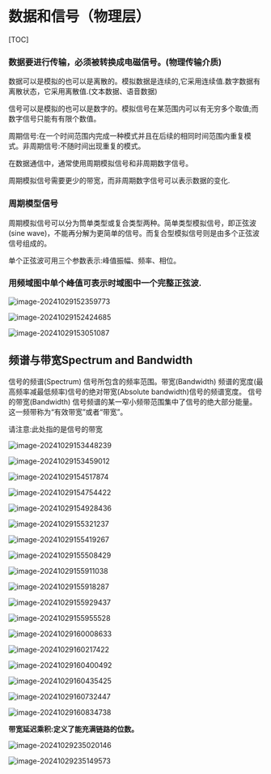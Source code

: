 # 数据和信号（物理层）

[TOC]

### **数据要进行传输，必须被转换成电磁信号。(物理传输介质)**

数据可以是模拟的也可以是离散的。模拟数据是连续的,它采用连续值.数字数据有离散状态，它采用离散值.(文本数据、语音数据)

信号可以是模拟的也可以是数字的。模拟信号在某范围内可以有无穷多个取值;而数字信号只能有有限个数值。

周期信号:在一个时间范围内完成一种模式并且在后续的相同时间范围内重复模式。非周期信号:不随时间出现重复的模式。

在数据通信中，通常使用周期模拟信号和非周期数字信号。

周期模拟信号需要更少的带宽，而非周期数字信号可以表示数据的变化.

### 周期模型信号

周期模拟信号可以分为筒单类型或复合类型两种。简单类型模拟信号，即正弦波(sine wave)，不能再分解为更简单的信号。而复合型模拟信号则是由多个正弦波信号组成的。

单个正弦波可用三个参数表示:峰值振幅、频率、相位。

### 用频域图中单个峰值可表示时域图中一个完整正弦波.

![image-20241029152359773](assets/image-20241029152359773.png)

![image-20241029152424685](assets/image-20241029152424685.png)

![image-20241029153051087](assets/image-20241029153051087.png)

## 频谱与带宽Spectrum and Bandwidth

信号的频谱(Spectrum)
信号所包含的频率范围。带宽(Bandwidth)
频谱的宽度(最高频率减最低频率)信号的绝对带宽(Absolute bandwidth)信号的频谱宽度。
信号的带宽(Bandwidth)
信号频谱的某一窄小频带范围集中了信号的绝大部分能量。这一频带称为“有效带宽”或者“带宽”。

请注意:此处指的是信号的带宽

![image-20241029153448239](assets/image-20241029153448239.png)

![image-20241029153459012](assets/image-20241029153459012.png)

![image-20241029154517874](assets/image-20241029154517874.png)

![image-20241029154754422](assets/image-20241029154754422.png)

![image-20241029154928436](assets/image-20241029154928436.png)

![image-20241029155321237](assets/image-20241029155321237.png)

![image-20241029155419267](assets/image-20241029155419267.png)

![image-20241029155508429](assets/image-20241029155508429.png)

![image-20241029155911038](assets/image-20241029155911038.png)

![image-20241029155918287](assets/image-20241029155918287.png)

![image-20241029155929437](assets/image-20241029155929437.png)

![image-20241029155955528](assets/image-20241029155955528.png)

![image-20241029160008633](assets/image-20241029160008633.png)

![image-20241029160217422](assets/image-20241029160217422.png)

![image-20241029160400492](assets/image-20241029160400492.png)

![image-20241029160435425](assets/image-20241029160435425.png)

![image-20241029160732447](assets/image-20241029160732447.png)

![image-20241029160834738](assets/image-20241029160834738.png)

**带宽延迟乘积:定义了能充满链路的位数。**

![image-20241029235020146](assets/image-20241029235020146.png)

![image-20241029235149573](assets/image-20241029235149573.png)
